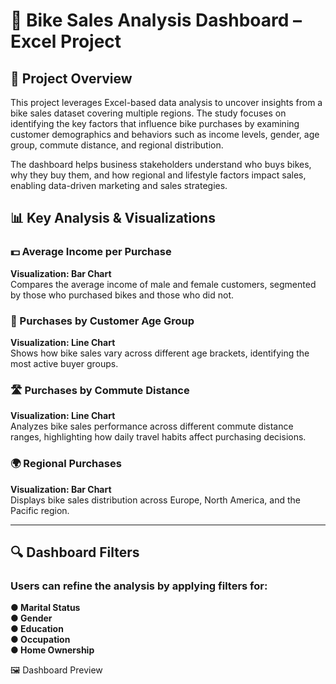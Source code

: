 # 🚴 Bike Sales Analysis Dashboard – Excel Project

## 📌 Project Overview
This project leverages Excel-based data analysis to uncover insights from a bike sales dataset covering multiple regions.
The study focuses on identifying the key factors that influence bike purchases by examining customer demographics and behaviors such as income levels, gender, age group, commute distance, and regional distribution.

The dashboard helps business stakeholders understand who buys bikes, why they buy them, and how regional and lifestyle factors impact sales, enabling data-driven marketing and sales strategies.

## 📊 Key Analysis & Visualizations
### 💵 Average Income per Purchase
**Visualization: Bar Chart**  
Compares the average income of male and female customers, segmented by those who purchased bikes and those who did not.

### 👥 Purchases by Customer Age Group
**Visualization: Line Chart**  
Shows how bike sales vary across different age brackets, identifying the most active buyer groups.

### 🛣 Purchases by Commute Distance
**Visualization: Line Chart**  
Analyzes bike sales performance across different commute distance ranges, highlighting how daily travel habits affect purchasing decisions.

### 🌍 Regional Purchases
**Visualization: Bar Chart**  
Displays bike sales distribution across Europe, North America, and the Pacific region.

---

## 🔍 Dashboard Filters

### Users can refine the analysis by applying filters for:

**● Marital Status  
● Gender  
● Education  
● Occupation  
● Home Ownership**

🖼 Dashboard Preview
